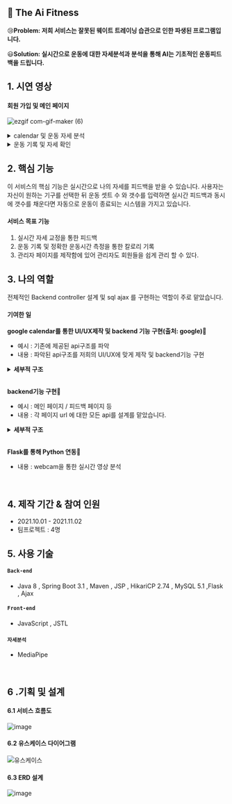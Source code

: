 ## :pushpin: The Ai Fitness
😢**Problem: 저희 서비스는 잘못된 웨이트 트레이닝 습관으로 인한 파생된 프로그램입니다.**

😃**Solution: 실시간으로 운동에 대한 자세분석과 분석을 통해 AI는 기초적인 운동피드백을 드립니다.**

## 1. 시연 영상
#### 회원 가입 및 메인 페이지
![ezgif com-gif-maker (6)](https://user-images.githubusercontent.com/48014869/189920512-1dc63640-8e63-4fe9-a856-37f7cc1e1284.gif)


<details>
<summary>calendar 및 운동 자세 분석</summary>
<div markdown="1">       

![ezgif com-gif-maker (7)](https://user-images.githubusercontent.com/48014869/189920523-3dce9d89-49e8-43f6-845f-ded51754b6f4.gif)

</div>
</details>

<details>
<summary>운동 기록 및 자세 확인</summary>
<div markdown="1">       

![ezgif com-gif-maker](https://user-images.githubusercontent.com/48014869/189921446-e6ffc060-d2c8-49f4-8da1-ca5cf50b20fc.gif)


</div>
</details>




## 2. 핵심 기능
이 서비스의 핵심 기능은 실시간으로 나의 자세를 피드백을 받을 수 있습니다.
사용자는 자신이 원하는 기구를 선택한 뒤 운동 셋트 수 와 갯수를 입력하면 실시간 피드백과
동시에 갯수를 채운다면 자동으로 운동이 종료되는 시스템을 가지고 있습니다.
<br>
#### 서비스 목표 기능
1. 실시간 자세 교정을 통한 피드백
2. 운동 기록 및 정확한 운동시간 측정을 통한 칼로리 기록
3. 관리자 페이지를 제작함에 있어 관리자도 회원들을 쉽게 관리 할 수 있다.


## 3. 나의 역할
전체적인 Backend controller 설계 및 sql ajax 를 구현하는 역할이 주로 맡았습니다.

#### 기여한 일 
**google calendar를 통한 UI/UX제작 및 backend 기능 구현(출처: google)**:pushpin:
  - 예시 : 기존에 제공된 api구조를 파악
  - 내용 : 파악된 api구조를 저희의 UI/UX에 맞게 제작 및 backend기능 구현
<details>
  <summary><b>세부적 구조</b></summary>
  <div markdown="1">

  ### Calendar
  ![image](https://user-images.githubusercontent.com/48014869/189877959-9f91e573-efcc-47ed-ac9d-752c8c84db72.png)

  - **truble shooting** :pushpin: 
    - 기존에 CalendarApi를 통해 open code를 사용한 Html로 값을 나타낼수 없는 문제 발생
      [문제되는 부분](https://developers.google.com/calendar/api/v3/reference/events)
    - **해결** : JSP는 java 언어이고 해당 페이지 처리의 순서를 이해하고 [해당 작업](https://github.com/dkwktm45/2th-project/blob/171718d55cc8c9b36e421a1827676a04f4b9b886/src/main/webapp/WEB-INF/views/test.jsp#L544-L560)을 수행했습니다.

  - **성과** :pushpin:
      - GoogleCalendar를 사용해 함으로써 open souerce를 친숙해질 수 있었습니다.

  </div>
</details>
<br>

**backend기능 구현**:pushpin:
  - 예시 : 메인 페이지 / 피드백 페이지 등
  - 내용 : 각 페이지 url 에 대한 모든 api를 설계를 맡았습니다.
  <details>
  <summary><b>세부적 구조</b></summary>
  <div markdown="1">

  ### Controller
  ![image](https://user-images.githubusercontent.com/48014869/180640151-e47dca23-eb4b-4857-bcea-05682e836c68.png)

  - **요청 처리** :pushpin: 
    - [Controller](https://github.com/dkwktm45/2th-project/blob/171718d55cc8c9b36e421a1827676a04f4b9b886/src/main/java/com/test/web/Restmember.java#L37-L194)에서는 요청을 화면단에서 넘어온 요청을 받고, 동시에 비지니스 로직을 수행합니다.

  - **결과 응답** :pushpin:
      - 결과에 대한 응답은 [Mapper](https://github.com/dkwktm45/2th-project/blob/171718d55cc8c9b36e421a1827676a04f4b9b886/src/main/java/com/test/mapper/mainMapper.java#L12-L57) 를 mapping 된 네이밍을 따라 [XML](https://github.com/dkwktm45/2th-project/blob/171718d55cc8c9b36e421a1827676a04f4b9b886/src/main/java/com/test/mapper/mainMapper.xml#L5-L125) 에서 값을 가져옵니다.

  - **성과** :pushpin:
      - 많은 요청과 처리를 하면서 Http 표준 규약에 대해 직면하면서 requests과 response에 대한 기본적인 처리를 배워갈 수 있었습니다.

  </div>
  </details>
<br>

**Flask를 통해 Python 연동**:pushpin:
  - 내용 : webcam을 통한 실시간 영상 분석

</br>

## 4. 제작 기간 & 참여 인원
- 2021.10.01 - 2021.11.02
- 팀프로젝트 : 4명


## 5. 사용 기술
#### `Back-end`    
  - Java 8 , Spring Boot 3.1 , Maven , JSP , HikariCP 2.74 , MySQL 5.1 ,Flask , Ajax
#### `Front-end`
  - JavaScript , JSTL
#### `자세분석`
  - MediaPipe
</br>

## 6 .기획 및 설계
#### 6.1 서비스 흐름도
![image](https://user-images.githubusercontent.com/48014869/195770200-d38241c8-782c-46cd-893b-25c03566ef00.png)


#### 6.2 유스케이스 다이어그램
![유스케이스](https://user-images.githubusercontent.com/48014869/180638498-8854baa0-525b-44e0-ba1d-5f0724653d5b.PNG)

#### 6.3 ERD 설계
![image](https://user-images.githubusercontent.com/48014869/180640245-3bbfe500-8dfe-4390-ba38-ec3c27d408c6.png)
